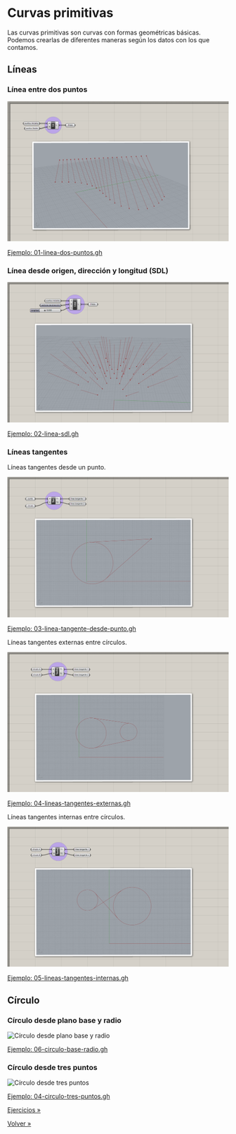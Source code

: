 # Curvas primitivas

Las curvas primitivas son curvas con formas geométricas básicas.
Podemos crearlas de diferentes maneras según los datos con los que contamos.

## Líneas

### Línea entre dos puntos

![Línea entre dos puntos](./figuras/01-linea-dos-puntos.png)

[Ejemplo: 01-linea-dos-puntos.gh](./01-linea-dos-puntos.gh)

### Línea desde origen, dirección y longitud (SDL)

![Línea SDL](./figuras/02-linea-sdl.png)

[Ejemplo: 02-linea-sdl.gh](./02-linea-sdl.gh)

### Líneas tangentes

Líneas tangentes desde un punto.

![Líneas tangentes a círculo desde punto](./figuras/03-lineas-tangentes-desde-punto.png)

[Ejemplo: 03-linea-tangente-desde-punto.gh](./03-lineas-tangentes-desde-punto.gh)

Líneas tangentes externas entre círculos.

![Líneas tangentes externas entre círculos](./figuras/04-lineas-tangentes-externas.png)

[Ejemplo: 04-lineas-tangentes-externas.gh](./04-lineas-tangentes-externas.gh)

Líneas tangentes internas entre círculos.

![Líneas tangentes externas entre círculos](./figuras/05-lineas-tangentes-internas.png)

[Ejemplo: 05-lineas-tangentes-internas.gh](./05-lineas-tangentes-internas.gh)

## Círculo

### Círculo desde plano base y radio

![Círculo desde plano base y radio](./figuras/03-circulo-base-radio.png)

[Ejemplo: 06-circulo-base-radio.gh](./06-circulo-base-radio.gh)

### Círculo desde tres puntos

![Círculo desde tres puntos](./figuras/04-circulo-tres-puntos.png)

[Ejemplo: 04-circulo-tres-puntos.gh](./04-circulo-tres-puntos.gh)

[Ejercicios »](./ejercicios)

[Volver »](..)

